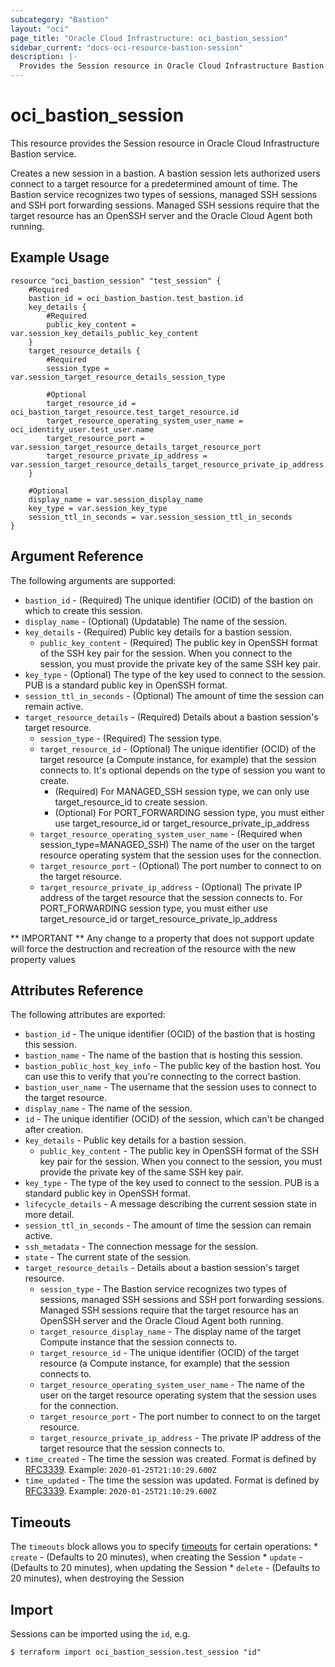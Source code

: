 ```yaml
---
subcategory: "Bastion"
layout: "oci"
page_title: "Oracle Cloud Infrastructure: oci_bastion_session"
sidebar_current: "docs-oci-resource-bastion-session"
description: |-
  Provides the Session resource in Oracle Cloud Infrastructure Bastion service
---
```


# oci_bastion_session
This resource provides the Session resource in Oracle Cloud Infrastructure Bastion service.

Creates a new session in a bastion. A bastion session lets authorized users connect to a target resource for a predetermined amount of time. The Bastion service recognizes two types of sessions, managed SSH sessions and SSH port forwarding sessions. Managed SSH sessions require that the target resource has an OpenSSH server and the Oracle Cloud Agent both running.


## Example Usage

```hcl
resource "oci_bastion_session" "test_session" {
	#Required
	bastion_id = oci_bastion_bastion.test_bastion.id
	key_details {
		#Required
		public_key_content = var.session_key_details_public_key_content
	}
	target_resource_details {
		#Required
		session_type = var.session_target_resource_details_session_type

		#Optional
        target_resource_id = oci_bastion_target_resource.test_target_resource.id
		target_resource_operating_system_user_name = oci_identity_user.test_user.name
		target_resource_port = var.session_target_resource_details_target_resource_port
		target_resource_private_ip_address = var.session_target_resource_details_target_resource_private_ip_address
	}

	#Optional
	display_name = var.session_display_name
	key_type = var.session_key_type
	session_ttl_in_seconds = var.session_session_ttl_in_seconds
}
```

## Argument Reference

The following arguments are supported:

* `bastion_id` - (Required) The unique identifier (OCID) of the bastion on which to create this session.
* `display_name` - (Optional) (Updatable) The name of the session.
* `key_details` - (Required) Public key details for a bastion session.
	* `public_key_content` - (Required) The public key in OpenSSH format of the SSH key pair for the session. When you connect to the session, you must provide the private key of the same SSH key pair.
* `key_type` - (Optional) The type of the key used to connect to the session. PUB is a standard public key in OpenSSH format.
* `session_ttl_in_seconds` - (Optional) The amount of time the session can remain active.
* `target_resource_details` - (Required) Details about a bastion session's target resource.
	* `session_type` - (Required) The session type.
	* `target_resource_id` - (Optional) The unique identifier (OCID) of the target resource (a Compute instance, for example) that the session connects to. It's optional depends on the type of session you want to create.
		* (Required) For MANAGED_SSH session type, we can only use target_resource_id to create session.
		* (Optional) For PORT_FORWARDING session type, you must either use target_resource_id or target_resource_private_ip_address
	* `target_resource_operating_system_user_name` - (Required when session_type=MANAGED_SSH) The name of the user on the target resource operating system that the session uses for the connection.
	* `target_resource_port` - (Optional) The port number to connect to on the target resource.
	* `target_resource_private_ip_address` - (Optional) The private IP address of the target resource that the session connects to. For PORT_FORWARDING session type, you must either use target_resource_id or target_resource_private_ip_address


** IMPORTANT **
Any change to a property that does not support update will force the destruction and recreation of the resource with the new property values

## Attributes Reference

The following attributes are exported:

* `bastion_id` - The unique identifier (OCID) of the bastion that is hosting this session.
* `bastion_name` - The name of the bastion that is hosting this session.
* `bastion_public_host_key_info` - The public key of the bastion host. You can use this to verify that you're connecting to the correct bastion.
* `bastion_user_name` - The username that the session uses to connect to the target resource.
* `display_name` - The name of the session.
* `id` - The unique identifier (OCID) of the session, which can't be changed after creation.
* `key_details` - Public key details for a bastion session.
	* `public_key_content` - The public key in OpenSSH format of the SSH key pair for the session. When you connect to the session, you must provide the private key of the same SSH key pair.
* `key_type` - The type of the key used to connect to the session. PUB is a standard public key in OpenSSH format.
* `lifecycle_details` - A message describing the current session state in more detail.
* `session_ttl_in_seconds` - The amount of time the session can remain active.
* `ssh_metadata` - The connection message for the session.
* `state` - The current state of the session.
* `target_resource_details` - Details about a bastion session's target resource.
	* `session_type` - The Bastion service recognizes two types of sessions, managed SSH sessions and SSH port forwarding sessions. Managed SSH sessions require that the target resource has an OpenSSH server and the Oracle Cloud Agent both running.
	* `target_resource_display_name` - The display name of the target Compute instance that the session connects to.
	* `target_resource_id` - The unique identifier (OCID) of the target resource (a Compute instance, for example) that the session connects to.
	* `target_resource_operating_system_user_name` - The name of the user on the target resource operating system that the session uses for the connection.
	* `target_resource_port` - The port number to connect to on the target resource.
	* `target_resource_private_ip_address` - The private IP address of the target resource that the session connects to.
* `time_created` - The time the session was created. Format is defined by [RFC3339](https://tools.ietf.org/html/rfc3339). Example: `2020-01-25T21:10:29.600Z` 
* `time_updated` - The time the session was updated. Format is defined by [RFC3339](https://tools.ietf.org/html/rfc3339). Example: `2020-01-25T21:10:29.600Z` 

## Timeouts

The `timeouts` block allows you to specify [timeouts](https://registry.terraform.io/providers/hashicorp/oci/latest/docs/guides/changing_timeouts) for certain operations:
	* `create` - (Defaults to 20 minutes), when creating the Session
	* `update` - (Defaults to 20 minutes), when updating the Session
	* `delete` - (Defaults to 20 minutes), when destroying the Session


## Import

Sessions can be imported using the `id`, e.g.

```
$ terraform import oci_bastion_session.test_session "id"
```

